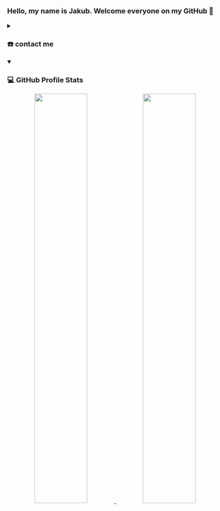 ### Hello, my name is Jakub. Welcome everyone on my GitHub 👋


<details>
  <summary><h3>☎️ contact me</h3></summary>
<div>
  <samp>
    <h2 align="center">you can reach me by:</h2>
    <p align="center">
      <br/>
      <a href="https://www.linkedin.com/in/jakub-łanoszka" target="blank"><img align="center"
         src="https://img.shields.io/badge/linkedin-%231DA1F2.svg?style=for-the-badge&logo=linkedin&logoColor=white"
         alt="azzar" height="30"/></a>
      <a href="mailto:jakub.lanoszka@gmail.com" target="blank"><img align="center"
         src="https://img.shields.io/badge/gmail-EA4335.svg?style=for-the-badge&logo=gmail&logoColor=white"
         alt="azzar" height="30"/></a>
    </p>
  <p align="center">
      <br>
    </p>
  </samp>
</div>
</details>

<details open>
  <summary><h3>💻 GitHub Profile Stats</h3></summary>
        <p align="center">
          <a href="https://github.com/Savilus">
          <img width="49.5%" src="https://github-readme-stats.vercel.app/api?username=Savilus&show_icons=true&theme=gruvbox&hide_border=true" />
          <img width="49.5%" src="https://github-readme-streak-stats.herokuapp.com/?user=Savilus&theme=gruvbox&hide_border=true" />
          </a>
       </p>
     <br>
     </samp>
  </div>    
</details>
<!--
**Savilus/Savilus** is a ✨ _special_ ✨ repository because its `README.md` (this file) appears on your GitHub profile.

Here are some ideas to get you started:

- 🔭 I’m currently working on ...
- 🌱 I’m currently learning ...
- 👯 I’m looking to collaborate on ...
- 🤔 I’m looking for help with ...
- 💬 Ask me about ...
- 📫 How to reach me: ...
- 😄 Pronouns: ...
- ⚡ Fun fact: ...
-->
